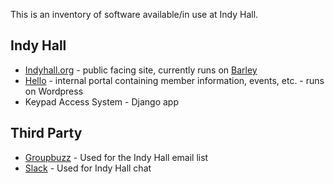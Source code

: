 This is an inventory of software available/in use at Indy Hall.

## Indy Hall

* [Indyhall.org](http://indyhall.org) - public facing site, currently runs on [Barley](https://getbarley.com)
* [Hello](http://hello.indyhall.org) - internal portal containing member information, events, etc. - runs on Wordpress
* Keypad Access System - Django app

## Third Party

* [Groupbuzz](http://groupbuzz.io) - Used for the Indy Hall email list
* [Slack](http://slack.com) - Used for Indy Hall chat
